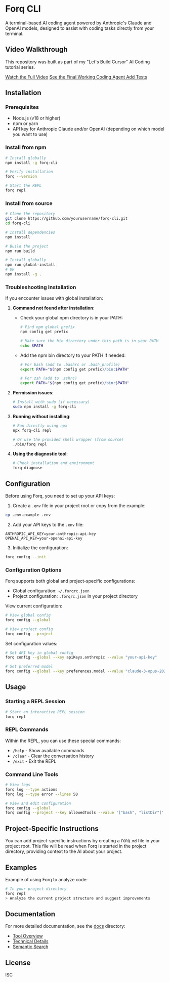 # Forq CLI

A terminal-based AI coding agent powered by Anthropic's Claude and OpenAI models, designed to assist with coding tasks directly from your terminal.

## Video Walkthrough

This repository was built as part of my "Let's Build Cursor" AI Coding tutorial series. 

[Watch the Full Video](https://youtu.be/gvpxq1hqzXY)
[See the Final Working Coding Agent Add Tests](https://youtu.be/gvpxq1hqzXY?si=vKs9F6iRx1799A_c&t=3346)

## Installation

### Prerequisites

- Node.js (v18 or higher)
- npm or yarn
- API key for Anthropic Claude and/or OpenAI (depending on which model you want to use)

### Install from npm

```bash
# Install globally
npm install -g forq-cli

# Verify installation
forq --version

# Start the REPL
forq repl
```

### Install from source

```bash
# Clone the repository
git clone https://github.com/yourusername/forq-cli.git
cd forq-cli

# Install dependencies
npm install

# Build the project
npm run build

# Install globally
npm run global-install
# OR
npm install -g .
```

### Troubleshooting Installation

If you encounter issues with global installation:

1. **Command not found after installation**:

   - Check your global npm directory is in your PATH:

     ```bash
     # Find npm global prefix
     npm config get prefix

     # Make sure the bin directory under this path is in your PATH
     echo $PATH
     ```

   - Add the npm bin directory to your PATH if needed:

     ```bash
     # For bash (add to .bashrc or .bash_profile)
     export PATH="$(npm config get prefix)/bin:$PATH"

     # For zsh (add to .zshrc)
     export PATH="$(npm config get prefix)/bin:$PATH"
     ```

2. **Permission issues**:

   ```bash
   # Install with sudo (if necessary)
   sudo npm install -g forq-cli
   ```

3. **Running without installing**:

   ```bash
   # Run directly using npx
   npx forq-cli repl

   # Or use the provided shell wrapper (from source)
   ./bin/forq repl
   ```

4. **Using the diagnostic tool**:
   ```bash
   # Check installation and environment
   forq diagnose
   ```

## Configuration

Before using Forq, you need to set up your API keys:

1. Create a `.env` file in your project root or copy from the example:

```bash
cp .env.example .env
```

2. Add your API keys to the `.env` file:

```
ANTHROPIC_API_KEY=your-anthropic-api-key
OPENAI_API_KEY=your-openai-api-key
```

3. Initialize the configuration:

```bash
forq config --init
```

### Configuration Options

Forq supports both global and project-specific configurations:

- Global configuration: `~/.forqrc.json`
- Project configuration: `.forqrc.json` in your project directory

View current configuration:

```bash
# View global config
forq config --global

# View project config
forq config --project
```

Set configuration values:

```bash
# Set API key in global config
forq config --global --key apiKeys.anthropic --value "your-api-key"

# Set preferred model
forq config --global --key preferences.model --value "claude-3-opus-20240229"
```

## Usage

### Starting a REPL Session

```bash
# Start an interactive REPL session
forq repl
```

### REPL Commands

Within the REPL, you can use these special commands:

- `/help` - Show available commands
- `/clear` - Clear the conversation history
- `/exit` - Exit the REPL

### Command Line Tools

```bash
# View logs
forq log --type actions
forq log --type error --lines 50

# View and edit configuration
forq config --global
forq config --project --key allowedTools --value '["bash", "listDir"]'
```

## Project-Specific Instructions

You can add project-specific instructions by creating a `FORQ.md` file in your project root. This file will be read when Forq is started in the project directory, providing context to the AI about your project.

## Examples

Example of using Forq to analyze code:

```bash
# In your project directory
forq repl
> Analyze the current project structure and suggest improvements
```

## Documentation

For more detailed documentation, see the [docs](./docs) directory:

- [Tool Overview](./docs/tool-overview.md)
- [Technical Details](./docs/technical-details.md)
- [Semantic Search](./docs/semantic-search.md)

## License

ISC
